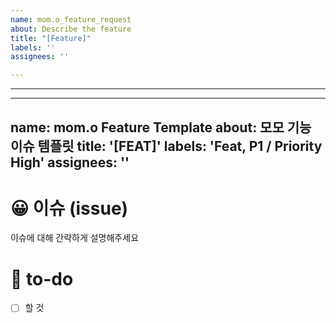 ```yaml
---
name: mom.o_feature_request
about: Describe the feature
title: "[Feature]"
labels: ''
assignees: ''

---
```


---
---
name: mom.o Feature Template
about: 모모 기능 이슈 템플릿
title: '[FEAT]'
labels: 'Feat, P1 / Priority High'
assignees: ''
---

# 😀 이슈 (issue)

이슈에 대해 간략하게 설명해주세요

# 📄 to-do

<!-- 진행할 작업에 대해 적어주세요 -->

- [ ] 할 것
